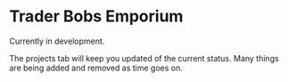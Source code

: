 # Trader Bobs Emporium
Currently in development.

The projects tab will keep you updated of the current status.
Many things are being added and removed as time goes on.
